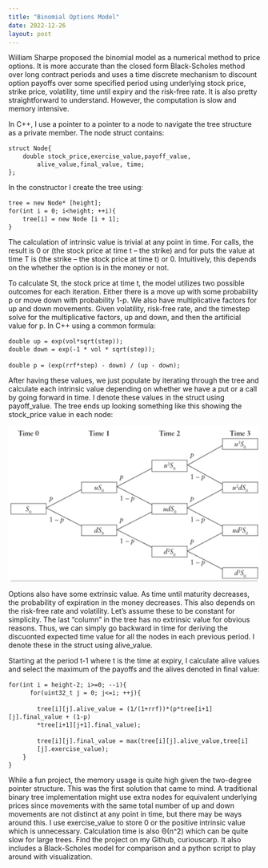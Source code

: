 ```yaml
---
title: "Binomial Options Model"
date: 2022-12-26
layout: post
---
```


William Sharpe proposed the binomial model as a numerical method to price options. 
It is more accurate than the closed form Black-Scholes method over long contract periods and 
uses a time discrete mechanism to discount option payoffs over some specified period 
using underlying stock price, strike price, volatility, time until expiry and the risk-free rate. 
It is also pretty straightforward to understand. 
However, the computation is slow and memory intensive.

In C++, I use a pointer to a pointer to a node to navigate the tree structure as a private member. 
The node struct contains: 

````
struct Node{
	double stock_price,exercise_value,payoff_value,
        alive_value,final_value, time;
};
````

In the constructor I create the tree using:

````
tree = new Node* [height];
for(int i = 0; i<height; ++i){
	tree[i] = new Node [i + 1];
}
````

The calculation of intrinsic value is trivial at any point in time. For calls, the result is 0 or (the stock price at time t – the strike) and for puts the value at time T is (the strike – the stock price at time t) or 0. Intuitively, this depends on the whether the option is in the money or not. 

To calculate St, the stock price at time t, the model utilizes two possible outcomes for each iteration. 
Either there is a move up with some probability p or move down with probability 1-p. 
We also have multiplicative factors for up and down movements. 
Given volatility, risk-free rate, and the timestep solve for the multiplicative factors, up and down,
and then the artificial value for p. In C++ using a common formula:

````
double up = exp(vol*sqrt(step));
double down = exp(-1 * vol * sqrt(step));

double p = (exp(rrf*step) - down) / (up - down);
````

After having these values, we just populate by iterating through the tree and calculate each intrinsic value depending on whether we have a put or a call by going forward in time. 
I denote these values in the struct using payoff_value. 
The tree ends up looking something like this showing the stock_price value in each node:

![tree](/assets/images/binomial_tree.png)

Options also have some extrinsic value. As time until maturity decreases, the probability of 
expiration in the money decreases. 
This also depends on the risk-free rate and volatility. 
Let’s assume these to be constant for simplicity. 
The last “column” in the tree has no extrinsic value for obvious reasons. 
Thus, we can simply go backward in time for deriving the discuonted expected time value for all the nodes in each previous period.
I denote these in the struct using alive_value. 

Starting at the period t-1 where t is the time at expiry, I calculate alive values and select the maximum of the payoffs and the alives denoted in final value: 

````
for(int i = height-2; i>=0; --i){
	  for(uint32_t j = 0; j<=i; ++j){
    
	    tree[i][j].alive_value = (1/(1+rrf))*(p*tree[i+1][j].final_value + (1-p)
	    *tree[i+1][j+1].final_value);
      
	    tree[i][j].final_value = max(tree[i][j].alive_value,tree[i]
	    [j].exercise_value);
	}
}
````

While a fun project, the memory usage is quite high given the two-degree pointer structure. 
This was the first solution that came to mind. 
A traditional binary tree implementation might use extra nodes for equivalent underlying prices since movements with the same total number of up and down movements are not distinct at any point in time, but there may be ways around this. I use exercise_value to store 0 or the positive intrinsic value which is unnecessary.
Calculation time is also Θ(n^2) which can be quite slow for large trees. 
Find the project on my Github, curiouscarp. 
It also includes a Black-Scholes model for comparison and a python script to play around with visualization.


